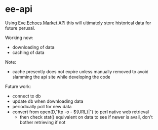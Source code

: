 # ee-api

Using [Eve Echoes Market API](https://eve-echoes-market.com/api) this will
ultimately store historical data for future perusal.

Working now:
 - downloading of data
 - caching of data

Note:
 - cache presently does not expire unless manually removed to avoid slamming
   the api site while developing the code

Future work:
 - connect to db
 - update db when downloading data
 - periodically poll for new data
 - convert from open(D,"ftp -o - ${URL}|") to perl native web retrieval
   - then check stat() equivalent on data to see if newer is avail, don't bother retrieving if not
